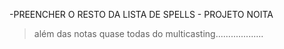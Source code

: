 -PREENCHER O RESTO DA LISTA DE SPELLS - PROJETO NOITA
>além das notas quase todas do multicasting...................
